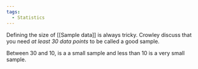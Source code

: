 ```yaml
---
tags:
  - Statistics
---
```

Defining the size of [[Sample data]] is always tricky. Crowley discuss that you need *at least 30 data points* to be called a good sample.

Between 30 and 10, is a a small sample and less than 10 is a very small sample.
